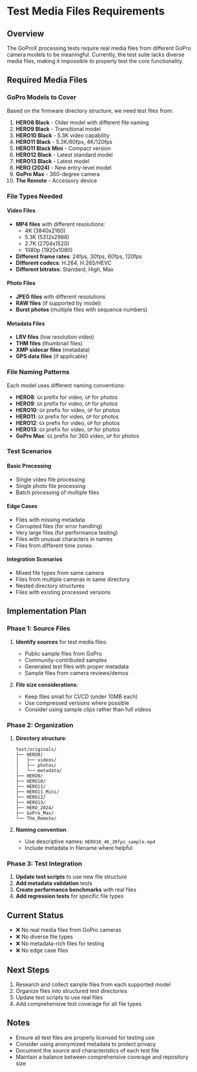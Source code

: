 # Test Media Files Requirements

## Overview
The GoProX processing tests require real media files from different GoPro camera models to be meaningful. Currently, the test suite lacks diverse media files, making it impossible to properly test the core functionality.

## Required Media Files

### GoPro Models to Cover
Based on the firmware directory structure, we need test files from:

1. **HERO8 Black** - Older model with different file naming
2. **HERO9 Black** - Transitional model
3. **HERO10 Black** - 5.3K video capability
4. **HERO11 Black** - 5.3K/60fps, 4K/120fps
5. **HERO11 Black Mini** - Compact version
6. **HERO12 Black** - Latest standard model
7. **HERO13 Black** - Latest model
8. **HERO (2024)** - New entry-level model
9. **GoPro Max** - 360-degree camera
10. **The Remote** - Accessory device

### File Types Needed

#### Video Files
- **MP4 files** with different resolutions:
  - 4K (3840x2160)
  - 5.3K (5312x2988)
  - 2.7K (2704x1520)
  - 1080p (1920x1080)
- **Different frame rates**: 24fps, 30fps, 60fps, 120fps
- **Different codecs**: H.264, H.265/HEVC
- **Different bitrates**: Standard, High, Max

#### Photo Files
- **JPEG files** with different resolutions
- **RAW files** (if supported by model)
- **Burst photos** (multiple files with sequence numbers)

#### Metadata Files
- **LRV files** (low resolution video)
- **THM files** (thumbnail files)
- **XMP sidecar files** (metadata)
- **GPS data files** (if applicable)

### File Naming Patterns
Each model uses different naming conventions:

- **HERO8**: `GX` prefix for video, `GP` for photos
- **HERO9**: `GX` prefix for video, `GP` for photos
- **HERO10**: `GX` prefix for video, `GP` for photos
- **HERO11**: `GX` prefix for video, `GP` for photos
- **HERO12**: `GX` prefix for video, `GP` for photos
- **HERO13**: `GX` prefix for video, `GP` for photos
- **GoPro Max**: `GS` prefix for 360 video, `GP` for photos

### Test Scenarios

#### Basic Processing
- Single video file processing
- Single photo file processing
- Batch processing of multiple files

#### Edge Cases
- Files with missing metadata
- Corrupted files (for error handling)
- Very large files (for performance testing)
- Files with unusual characters in names
- Files from different time zones

#### Integration Scenarios
- Mixed file types from same camera
- Files from multiple cameras in same directory
- Nested directory structures
- Files with existing processed versions

## Implementation Plan

### Phase 1: Source Files
1. **Identify sources** for test media files:
   - Public sample files from GoPro
   - Community-contributed samples
   - Generated test files with proper metadata
   - Sample files from camera reviews/demos

2. **File size considerations**:
   - Keep files small for CI/CD (under 10MB each)
   - Use compressed versions where possible
   - Consider using sample clips rather than full videos

### Phase 2: Organization
1. **Directory structure**:
   ```
   test/originals/
   ├── HERO8/
   │   ├── videos/
   │   ├── photos/
   │   └── metadata/
   ├── HERO9/
   ├── HERO10/
   ├── HERO11/
   ├── HERO11_Mini/
   ├── HERO12/
   ├── HERO13/
   ├── HERO_2024/
   ├── GoPro_Max/
   └── The_Remote/
   ```

2. **Naming convention**:
   - Use descriptive names: `HERO10_4K_30fps_sample.mp4`
   - Include metadata in filename where helpful

### Phase 3: Test Integration
1. **Update test scripts** to use new file structure
2. **Add metadata validation** tests
3. **Create performance benchmarks** with real files
4. **Add regression tests** for specific file types

## Current Status
- ❌ No real media files from GoPro cameras
- ❌ No diverse file types
- ❌ No metadata-rich files for testing
- ❌ No edge case files

## Next Steps
1. Research and collect sample files from each supported model
2. Organize files into structured test directories
3. Update test scripts to use real files
4. Add comprehensive test coverage for all file types

## Notes
- Ensure all test files are properly licensed for testing use
- Consider using anonymized metadata to protect privacy
- Document the source and characteristics of each test file
- Maintain a balance between comprehensive coverage and repository size 